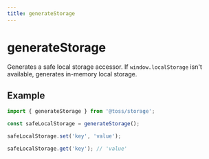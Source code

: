 ```yaml
---
title: generateStorage
---
```


# generateStorage

Generates a safe local storage accessor. If `window.localStorage` isn't available, generates in-memory local storage.

## Example

```typescript
import { generateStorage } from '@toss/storage';

const safeLocalStorage = generateStorage();

safeLocalStorage.set('key', 'value');

safeLocalStorage.get('key'); // 'value'
```
